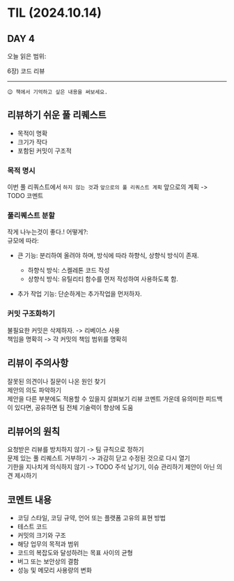 # TIL (2024.10.14)

## DAY 4

오늘 읽은 범위:

6장) 코드 리뷰

---

```text
😉 책에서 기억하고 싶은 내용을 써보세요.
```

## 리뷰하기 쉬운 풀 리퀘스트

- 목적이 명확
- 크기가 작다
- 포함된 커밋이 구조적

### 목적 명시

이번 풀 리쿼스트에서 `하지 않는 것`과 `앞으로의 풀 리쿼스트 계획`
앞으로의 계획 -> TODO 코멘트

### 풀리퀘스트 분할

작게 나누는것이 좋다.! 어떻게?:  
규모에 따라:

- 큰 기능: 분리하여 올려야 하며, 방식에 따라 하향식, 상향식 방식이 존재.

  - 하향식 방식: 스켈레톤 코드 작성
  - 상향식 방식: 유틸리티 함수를 먼저 작성하여 사용하도록 함.

- 추가 작업 기능: 단순하게는 추가작업을 먼저하자.

### 커밋 구조화하기

불필요한 커밋은 삭제하자. -> 리베이스 사용  
책임을 명확히 -> 각 커밋의 책임 범위를 명확히

## 리뷰이 주의사항

잘못된 의견이나 질문이 나온 원인 찾기  
제안의 의도 파악하기  
제안을 다른 부분에도 적용할 수 있을지 살펴보기
리뷰 코멘트 가운데 유의미한 피드백이 있다면, 공유하면 팀 전체 기술력이 향상에 도움

## 리뷰어의 원칙

요청받은 리뷰를 방치하지 않기 -> 팀 규칙으로 정하기  
문제 있는 풀 리퀘스트 거부하기 -> 과감히 닫고 수정된 것으로 다시 열기  
기한을 지나치게 의식하지 않기 -> TODO 주석 남기기, 이슈 관리하기
제안이 아닌 의견 제시하기

## 코멘트 내용

- 코딩 스타일, 코딩 규약, 언어 또는 플랫폼 고유의 표현 방법
- 테스트 코드
- 커밋의 크기와 구조
- 해당 업무의 목적과 범위
- 코드의 복잡도와 달성하려는 목표 사이의 균형
- 버그 또는 보안상의 결함
- 성능 및 메모리 사용량의 변화
